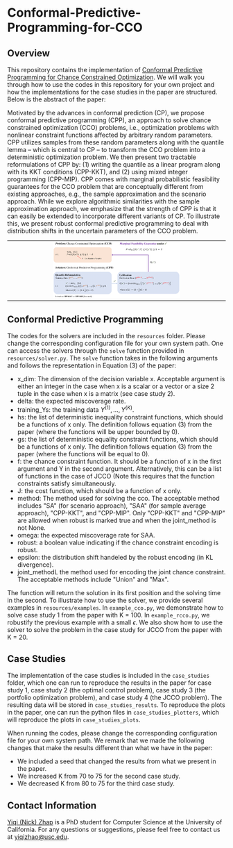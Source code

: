 # Conformal-Predictive-Programming-for-CCO
## Overview
This repository contains the implementation of [Conformal Predictive Programming for Chance Constrained Optimization](https://arxiv.org/pdf/2402.07407.pdf). We will walk you through how to use the codes in this repository for your own project and how the implementations for the case studies in the paper are structured. Below is the abstract of the paper:

Motivated by the advances in conformal prediction (CP), we propose conformal predictive programming (CPP), an approach to solve chance constrained optimization (CCO) problems, i.e., optimization problems with nonlinear constraint functions affected by arbitrary random
parameters. CPP utilizes samples from these random parameters along with the quantile lemma – which is central to CP – to transform the CCO problem into a deterministic optimization problem. We then present two tractable reformulations of CPP by: (1) writing the quantile as a linear program along with its KKT conditions (CPP-KKT), and (2) using mixed integer programming (CPP-MIP). CPP comes with marginal probabilistic feasibility guarantees for the CCO problem that are conceptually different from existing approaches, e.g., the sample approximation and the scenario approach. While we explore algorithmic similarities with the sample approximation approach, we emphasize that the strength of CPP is that it can easily be extended to incorporate different variants of CP. To illustrate this, we present robust conformal predictive programming to deal with distribution shifts in the uncertain parameters of the CCO problem. 

<table cellpadding="0" cellspacing="0" border="0" width="100%">
<tr><td align="center">
<img src="featured.png" width = 60%>
</td></tr>
</table>

## Conformal Predictive Programming
The codes for the solvers are included in the `resources` folder. Please change the corresponding configuration file for your own system path. One can access the solvers through the `solve` function provided in `resources/solver.py`. The `solve` function takes in the following arguments and follows the representation in Equation (3) of the paper:

- x_dim: The dimension of the decision variable x. Acceptable argument is either an integer in the case when x is a scalar or a vector or a size 2 tuple in the case when x is a matrix (see case study 2).
- delta: the expected miscoverage rate.
- training_Ys: the training data $Y^{(1)}, ..., Y^{(K)}$.
- hs: the list of deterministic inequality constraint functions, which should be a functions of x only. The definition follows equation (3) from the paper (where the functions will be upper bounded by 0).
- gs: the list of deterministic equality constraint functions, which should be a functions of x only. The definition follows equation (3) from the paper (where the functions will be equal to 0).
- f: the chance constraint function. It should be a function of x in the first argument and Y in the second argument. Alternatively, this can be a list of functions in the case of JCCO (Note this requires that the function constraints satisfy simultaneously.
- J: the cost function, which should be a function of x only.
- method: The method used for solving the cco. The acceptable method includes "SA" (for scenario approach), "SAA" (for sample average approach), "CPP-KKT", and "CPP-MIP". Only "CPP-KKT" and "CPP-MIP" are allowed when robust is marked true and when the joint_method is not None.
- omega: the expected miscoverage rate for SAA.
- robust: a boolean value indicating if the chance constraint encoding is robust.
- epsilon: the distribution shift handeled by the robust encoding (in KL divergence).
- joint_methodL the method used for encoding the joint chance constraint. The acceptable methods include "Union" and "Max".

The function will return the solution in its first position and the solving time in the second. To illustrate how to use the solver, we provide several examples in `resources/examples`. In `example_cco.py`, we demonstrate how to solve case study 1 from the paper with K = 100. In `example_rcco.py`, we robustify the previous example with a small $\epsilon$. We also show how to use the solver to solve the problem in the case study for JCCO from the paper with K = 20.

## Case Studies
The implementation of the case studies is included in the `case_studies` folder, which one can run to reproduce the results in the paper for case study 1, case study 2 (the optimal control problem), case study 3 (the portfolio optimization problem), and case study 4 (the JCCO problem). The resulting data will be stored in `case_studies_results`. To reproduce the plots in the paper, one can run the python files in `case_studies_plotters`, which will reproduce the plots in `case_studies_plots`.

When running the codes, please change the corresponding configuration file for your own system path. We remark that we made the following changes that make the results different than what we have in the paper:

- We included a seed that changed the results from what we present in the paper.
- We increased K from 70 to 75 for the second case study.
- We decreased K from 80 to 75 for the third case study.


## Contact Information
[Yiqi (Nick) Zhap](https://zhaoy37.github.io/) is a PhD student for Computer Science at the University of California. For any questions or suggestions, please feel free to contact us at yiqizhao@usc.edu.
